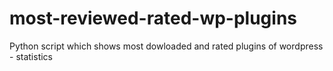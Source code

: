# most-reviewed-rated-wp-plugins
Python script which shows most dowloaded and rated plugins of wordpress - statistics
